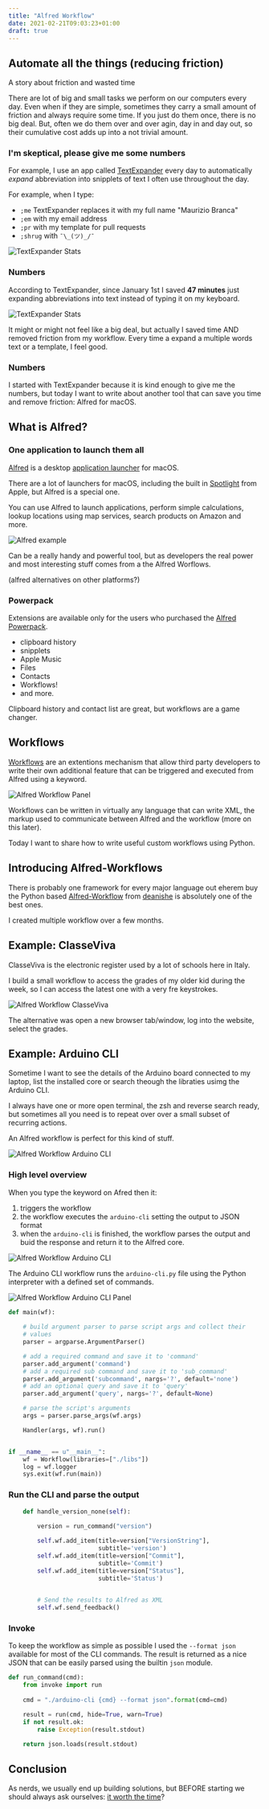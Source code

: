 ```yaml
---
title: "Alfred Workflow"
date: 2021-02-21T09:03:23+01:00
draft: true
---
```



 ## Automate all the things (reducing friction)
 
A story about friction and wasted time

There are lot of big and small tasks we perform on our computers every day. Even when if they are simple, sometimes they carry a small amount of friction and always require some time. If you just do them once, there is no big deal. But, often we do them over and over agin, day in and day out, so their cumulative cost adds up into a not trivial amount.

### I'm skeptical, please give me some numbers

For example, I use an app called [TextExpander](https://textexpander.com/) every day to automatically *expand* abbreviation into snipplets of text I often use throughout the day.

For example, when I type:
 * `;me` TextExpander replaces it with my full name "Maurizio Branca"
 * `;em` with my email address
 * `;pr` with my template for pull requests
 * `;shrug` with `¯\_(ツ)_/¯`


![TextExpander Stats](/images/textexpander-example.gif)


### Numbers

According to TextExpander, since January 1st I saved **47 minutes** just expanding abbreviations into text instead of typing it on my keyboard.

![TextExpander Stats](/images/textexpander-stats.png)

It might or might not feel like a big deal, but actually I saved time AND removed friction from my workflow. Every time a expand a multiple words text or a template, I feel good.

### Numbers

I started with TextExpander because it is kind enough to give me the numbers, but today I want to write about another tool that can save you time and remove friction: Alfred for macOS.


 ## What is Alfred?
 
 ### One application to launch them all

[Alfred](https://www.alfredapp.com) is a desktop [application launcher](https://en.wikipedia.org/wiki/Comparison_of_desktop_application_launchers) for macOS.

There are a lot of launchers for macOS, including the built in [Spotlight](https://en.wikipedia.org/wiki/Spotlight_(software)) from Apple, but Alfred is a special one.

You can use Alfred to launch applications, perform simple calculations, lookup locations using map services, search products on Amazon and more.

![Alfred example](/images/alfred-example.gif)

Can be a really handy and powerful tool, but as developers the real power and most interesting stuff comes from a the Alfred Worflows.

(alfred alternatives on other platforms?)

### Powerpack

Extensions are available only for the users who purchased the [Alfred Powerpack](https://www.alfredapp.com/powerpack/).

 * clipboard history
 * snipplets
 * Apple Music
 * Files
 * Contacts
 * Workflows!
 * and more.

 Clipboard history and contact list are great, but workflows are a game changer.


 ## Workflows

[Workflows](https://www.alfredapp.com/workflows/) are an extentions mechanism that allow third party developers to write their own additional feature that can be triggered and executed from Alfred using a keyword.

![Alfred Workflow Panel](/images/alfred-workflow-panel.png)

Workflows can be written in virtually any language that can write XML, the markup used to communicate between Alfred and the workflow (more on this later).

Today I want to share how to write useful custom workflows using Python.


 ## Introducing Alfred-Workflows

There is probably one framework for every major language out eherem buy the Python based [Alfred-Workflow](https://github.com/deanishe/alfred-workflow) from [deanishe](https://twitter.com/deanishe) is absolutely one of the best ones.

I created multiple workflow over a few months.

 ## Example: ClasseViva

ClasseViva is the electronic register used by a lot of schools here in Italy. 

I build a small workflow to access the grades of my older kid during the week, so I can access the latest one with a very fre keystrokes.

![Alfred Workflow ClasseViva](/images/alfred-classeviva.gif)

The alternative was open a new browser tab/window, log into the website, select the grades.


 ## Example: Arduino CLI

Sometime I want to see the details of the Arduino board connected to my laptop, list the installed core or search theough the libraties usimg the Arduino CLI.

I always have one or more open terminal, the zsh and reverse search ready, but sometimes all you need is to repeat over over a small subset of recurring actions.

An Alfred workflow is perfect for this kind of stuff.

![Alfred Workflow Arduino CLI](/images/alfred-arduino-cli.gif)


### High level overview

When you type the keyword on Afred then it:

1. triggers the workflow
2. the workflow executes the `arduino-cli` setting the output to JSON format
3. when the `arduino-cli` is finished, the workflow parses the output and buid the response and return it to the Alfred core.


![Alfred Workflow Arduino CLI](/images/alfred-arduino-cli.png)

The Arduino CLI workflow runs the `arduino-cli.py` file using the Python interpreter with a defined set of commands.


![Alfred Workflow Arduino CLI Panel](/images/alfred-arduini-cli-panel.png)

```python
def main(wf):
  
    # build argument parser to parse script args and collect their
    # values
    parser = argparse.ArgumentParser()

    # add a required command and save it to 'command'
    parser.add_argument('command') 
    # add a required sub command and save it to 'sub_command'
    parser.add_argument('subcommand', nargs='?', default='none')
    # add an optional query and save it to 'query'
    parser.add_argument('query', nargs='?', default=None)

    # parse the script's arguments
    args = parser.parse_args(wf.args)

    Handler(args, wf).run()


if __name__ == u"__main__":
    wf = Workflow(libraries=["./libs"])
    log = wf.logger
    sys.exit(wf.run(main))

```

### Run the CLI and parse the output

```python
    def handle_version_none(self):
        
        version = run_command("version")

        self.wf.add_item(title=version["VersionString"],
                         subtitle='version')
        self.wf.add_item(title=version["Commit"],
                         subtitle='Commit')
        self.wf.add_item(title=version["Status"],
                         subtitle='Status')

        
        # Send the results to Alfred as XML
        self.wf.send_feedback()
```

### Invoke

To keep the workflow as simple as possible I used the `--format json` available for most of the CLI commands. The result is returned as a nice JSON that can be easily parsed using the builtin `json` module.

```python
def run_command(cmd):
    from invoke import run
    
    cmd = "./arduino-cli {cmd} --format json".format(cmd=cmd)

    result = run(cmd, hide=True, warn=True)
    if not result.ok:
        raise Exception(result.stdout)

    return json.loads(result.stdout)
```

 ## Conclusion



As nerds, we usually end up building solutions, but BEFORE starting we should always ask ourselves: [it worth the time](https://xkcd.com/1205/)?

